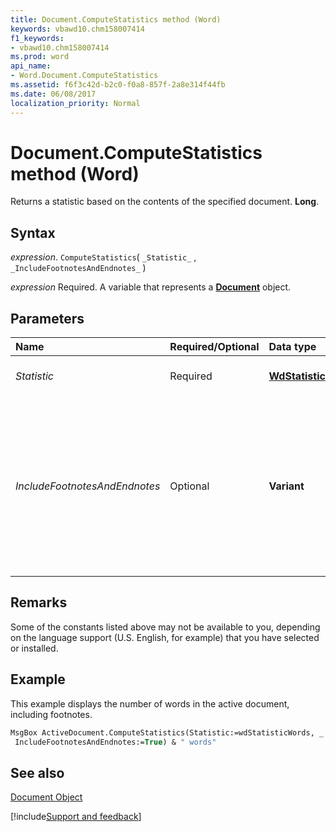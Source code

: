 ```yaml
---
title: Document.ComputeStatistics method (Word)
keywords: vbawd10.chm158007414
f1_keywords:
- vbawd10.chm158007414
ms.prod: word
api_name:
- Word.Document.ComputeStatistics
ms.assetid: f6f3c42d-b2c0-f0a8-857f-2a8e314f44fb
ms.date: 06/08/2017
localization_priority: Normal
---
```



# Document.ComputeStatistics method (Word)

Returns a statistic based on the contents of the specified document.  **Long**.


## Syntax

_expression_. `ComputeStatistics`( `_Statistic_` , `_IncludeFootnotesAndEndnotes_` )

_expression_ Required. A variable that represents a **[Document](Word.Document.md)** object.


## Parameters



|Name|Required/Optional|Data type|Description|
|:-----|:-----|:-----|:-----|
| _Statistic_|Required| **[WdStatistic](Word.WdStatistic.md)**|The statistic to compute.|
| _IncludeFootnotesAndEndnotes_|Optional| **Variant**| **True** to include footnotes and endnotes when computing statistics. If this argument is omitted, the default value is **False**.|

## Remarks

Some of the constants listed above may not be available to you, depending on the language support (U.S. English, for example) that you have selected or installed.


## Example

This example displays the number of words in the active document, including footnotes.


```vb
MsgBox ActiveDocument.ComputeStatistics(Statistic:=wdStatisticWords, _ 
 IncludeFootnotesAndEndnotes:=True) & " words"
```


## See also


[Document Object](Word.Document.md)

[!include[Support and feedback](~/includes/feedback-boilerplate.md)]